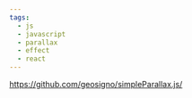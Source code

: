 ```yaml
---
tags:
  - js
  - javascript
  - parallax
  - effect
  - react
---
```

https://github.com/geosigno/simpleParallax.js/
